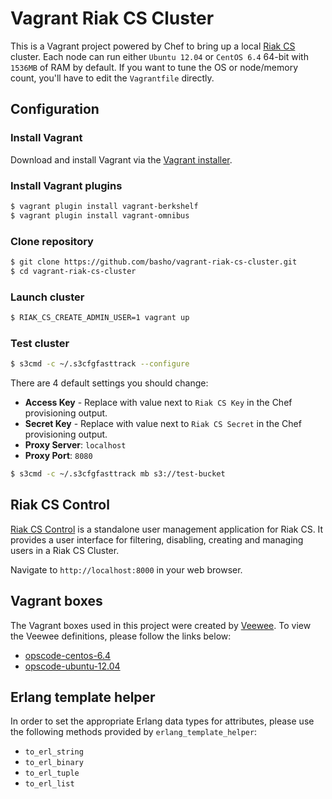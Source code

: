 # Vagrant Riak CS Cluster

This is a Vagrant project powered by Chef to bring up a local [Riak
CS](https://github.com/basho/riak_cs) cluster. Each node can run either `Ubuntu
12.04` or `CentOS 6.4` 64-bit with `1536MB` of RAM by default. If you want to
tune the OS or node/memory count, you'll have to edit the `Vagrantfile`
directly.

## Configuration

### Install Vagrant

Download and install Vagrant via the
[Vagrant installer](http://downloads.vagrantup.com/).

### Install Vagrant plugins

``` bash
$ vagrant plugin install vagrant-berkshelf
$ vagrant plugin install vagrant-omnibus
```

### Clone repository

``` bash
$ git clone https://github.com/basho/vagrant-riak-cs-cluster.git
$ cd vagrant-riak-cs-cluster
```

### Launch cluster

``` bash
$ RIAK_CS_CREATE_ADMIN_USER=1 vagrant up
```

### Test cluster

``` bash
$ s3cmd -c ~/.s3cfgfasttrack --configure
```

There are 4 default settings you should change:

* **Access Key** - Replace with value next to `Riak CS Key` in the Chef
  provisioning output.
* **Secret Key** - Replace with value next to `Riak CS Secret` in the Chef
  provisioning output.
* **Proxy Server**: `localhost`
* **Proxy Port**: `8080`

``` bash
$ s3cmd -c ~/.s3cfgfasttrack mb s3://test-bucket
```

## Riak CS Control

[Riak CS Control](https://github.com/basho/riak_cs_control) is a standalone user
management application for Riak CS. It provides a user interface for filtering,
disabling, creating and managing users in a Riak CS Cluster.

Navigate to `http://localhost:8000` in your web browser.

## Vagrant boxes

The Vagrant boxes used in this project were created by
[Veewee](https://github.com/jedi4ever/veewee/). To view the Veewee definitions,
please follow the links below:

* [opscode-centos-6.4](https://github.com/opscode/bento/tree/master/definitions/centos-6.4)
* [opscode-ubuntu-12.04](https://github.com/opscode/bento/tree/master/definitions/ubuntu-12.04)

## Erlang template helper

In order to set the appropriate Erlang data types for attributes, please use
the following methods provided by `erlang_template_helper`:

* `to_erl_string`
* `to_erl_binary`
* `to_erl_tuple`
* `to_erl_list`
